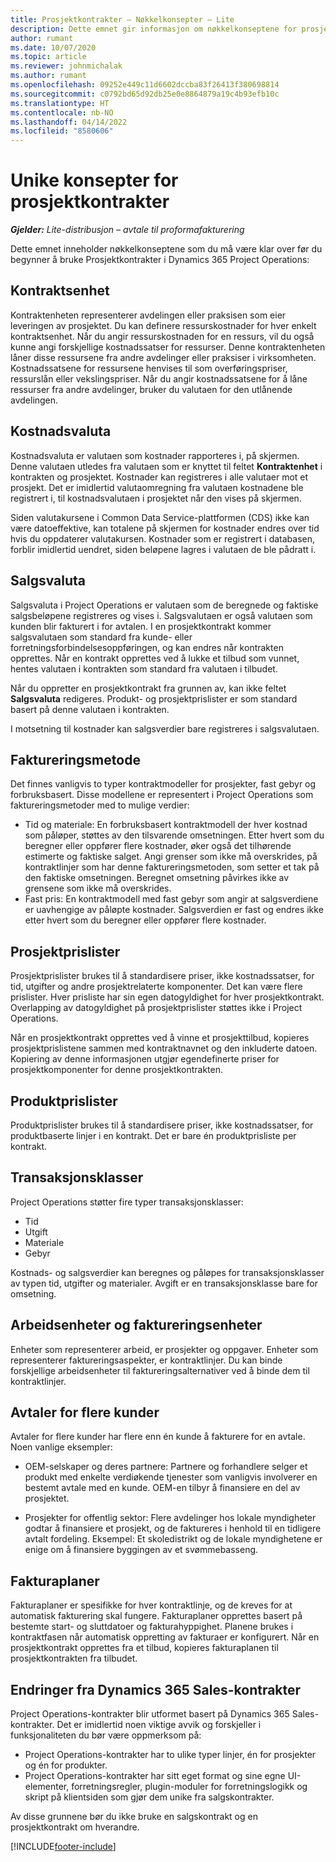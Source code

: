 ```yaml
---
title: Prosjektkontrakter – Nøkkelkonsepter – Lite
description: Dette emnet gir informasjon om nøkkelkonseptene for prosjektkontrakter.
author: rumant
ms.date: 10/07/2020
ms.topic: article
ms.reviewer: johnmichalak
ms.author: rumant
ms.openlocfilehash: 09252e449c11d6602dccba83f26413f380698814
ms.sourcegitcommit: c0792bd65d92db25e0e8864879a19c4b93efb10c
ms.translationtype: HT
ms.contentlocale: nb-NO
ms.lasthandoff: 04/14/2022
ms.locfileid: "8580606"
---
```

# <a name="concepts-unique-to-project-contracts"></a>Unike konsepter for prosjektkontrakter

_**Gjelder:** Lite-distribusjon – avtale til proformafakturering_



Dette emnet inneholder nøkkelkonseptene som du må være klar over før du begynner å bruke Prosjektkontrakter i Dynamics 365 Project Operations:

## <a name="contracting-unit"></a>Kontraktsenhet

Kontraktenheten representerer avdelingen eller praksisen som eier leveringen av prosjektet. Du kan definere ressurskostnader for hver enkelt kontraktsenhet. Når du angir ressurskostnaden for en ressurs, vil du også kunne angi forskjellige kostnadssatser for ressurser. Denne kontraktenheten låner disse ressursene fra andre avdelinger eller praksiser i virksomheten. Kostnadssatsene for ressursene henvises til som overføringspriser, ressurslån eller vekslingspriser. Når du angir kostnadssatsene for å låne ressurser fra andre avdelinger, bruker du valutaen for den utlånende avdelingen.

## <a name="cost-currency"></a>Kostnadsvaluta

Kostnadsvaluta er valutaen som kostnader rapporteres i, på skjermen. Denne valutaen utledes fra valutaen som er knyttet til feltet **Kontraktenhet** i kontrakten og prosjektet. Kostnader kan registreres i alle valutaer mot et prosjekt. Det er imidlertid valutaomregning fra valutaen kostnadene ble registrert i, til kostnadsvalutaen i prosjektet når den vises på skjermen.

Siden valutakursene i Common Data Service-plattformen (CDS) ikke kan være datoeffektive, kan totalene på skjermen for kostnader endres over tid hvis du oppdaterer valutakursen. Kostnader som er registrert i databasen, forblir imidlertid uendret, siden beløpene lagres i valutaen de ble pådratt i.

## <a name="sales-currency"></a>Salgsvaluta

Salgsvaluta i Project Operations er valutaen som de beregnede og faktiske salgsbeløpene registreres og vises i. Salgsvalutaen er også valutaen som kunden blir fakturert i for avtalen. I en prosjektkontrakt kommer salgsvalutaen som standard fra kunde- eller forretningsforbindelsesoppføringen, og kan endres når kontrakten opprettes. Når en kontrakt opprettes ved å lukke et tilbud som vunnet, hentes valutaen i kontrakten som standard fra valutaen i tilbudet.

Når du oppretter en prosjektkontrakt fra grunnen av, kan ikke feltet **Salgsvaluta** redigeres. Produkt- og prosjektprislister er som standard basert på denne valutaen i kontrakten.

I motsetning til kostnader kan salgsverdier bare registreres i salgsvalutaen.

## <a name="billing-method"></a>Faktureringsmetode

Det finnes vanligvis to typer kontraktmodeller for prosjekter, fast gebyr og forbruksbasert. Disse modellene er representert i Project Operations som faktureringsmetoder med to mulige verdier:

- Tid og materiale: En forbruksbasert kontraktmodell der hver kostnad som påløper, støttes av den tilsvarende omsetningen. Etter hvert som du beregner eller oppfører flere kostnader, øker også det tilhørende estimerte og faktiske salget. Angi grenser som ikke må overskrides, på kontraktlinjer som har denne faktureringsmetoden, som setter et tak på den faktiske omsetningen. Beregnet omsetning påvirkes ikke av grensene som ikke må overskrides.
- Fast pris: En kontraktmodell med fast gebyr som angir at salgsverdiene er uavhengige av påløpte kostnader. Salgsverdien er fast og endres ikke etter hvert som du beregner eller oppfører flere kostnader.

## <a name="project-price-lists"></a>Prosjektprislister

Prosjektprislister brukes til å standardisere priser, ikke kostnadssatser, for tid, utgifter og andre prosjektrelaterte komponenter. Det kan være flere prislister. Hver prisliste har sin egen datogyldighet for hver prosjektkontrakt. Overlapping av datogyldighet på prosjektprislister støttes ikke i Project Operations.

Når en prosjektkontrakt opprettes ved å vinne et prosjekttilbud, kopieres prosjektprislistene sammen med kontraktnavnet og den inkluderte datoen. Kopiering av denne informasjonen utgjør egendefinerte priser for prosjektkomponenter for denne prosjektkontrakten.

## <a name="product-price-lists"></a>Produktprislister

Produktprislister brukes til å standardisere priser, ikke kostnadssatser, for produktbaserte linjer i en kontrakt. Det er bare én produktprisliste per kontrakt.

## <a name="transaction-classes"></a>Transaksjonsklasser

Project Operations støtter fire typer transaksjonsklasser:

- Tid
- Utgift
- Materiale
- Gebyr

Kostnads- og salgsverdier kan beregnes og påløpes for transaksjonsklasser av typen tid, utgifter og materialer. Avgift er en transaksjonsklasse bare for omsetning.

## <a name="work-entities-and-billing-entities"></a>Arbeidsenheter og faktureringsenheter

Enheter som representerer arbeid, er prosjekter og oppgaver. Enheter som representerer faktureringsaspekter, er kontraktlinjer. Du kan binde forskjellige arbeidsenheter til faktureringsalternativer ved å binde dem til kontraktlinjer.

## <a name="multi-customer-deals"></a>Avtaler for flere kunder

Avtaler for flere kunder har flere enn én kunde å fakturere for en avtale. Noen vanlige eksempler:

- OEM-selskaper og deres partnere: Partnere og forhandlere selger et produkt med enkelte verdiøkende tjenester som vanligvis involverer en bestemt avtale med en kunde. OEM-en tilbyr å finansiere en del av prosjektet. 

- Prosjekter for offentlig sektor: Flere avdelinger hos lokale myndigheter godtar å finansiere et prosjekt, og de faktureres i henhold til en tidligere avtalt fordeling. Eksempel: Et skoledistrikt og de lokale myndighetene er enige om å finansiere byggingen av et svømmebasseng.

## <a name="invoice-schedules"></a>Fakturaplaner

Fakturaplaner er spesifikke for hver kontraktlinje, og de kreves for at automatisk fakturering skal fungere. Fakturaplaner opprettes basert på bestemte start- og sluttdatoer og fakturahyppighet. Planene brukes i kontraktfasen når automatisk oppretting av fakturaer er konfigurert. Når en prosjektkontrakt opprettes fra et tilbud, kopieres fakturaplanen til prosjektkontrakten fra tilbudet.

## <a name="changes-from-the-dynamics-365-sales-contract"></a>Endringer fra Dynamics 365 Sales-kontrakter

Project Operations-kontrakter blir utformet basert på Dynamics 365 Sales-kontrakter. Det er imidlertid noen viktige avvik og forskjeller i funksjonaliteten du bør være oppmerksom på:

- Project Operations-kontrakter har to ulike typer linjer, én for prosjekter og én for produkter.
- Project Operations-kontrakter har sitt eget format og sine egne UI-elementer, forretningsregler, plugin-moduler for forretningslogikk og skript på klientsiden som gjør dem unike fra salgskontrakter.

Av disse grunnene bør du ikke bruke en salgskontrakt og en prosjektkontrakt om hverandre.


[!INCLUDE[footer-include](../../includes/footer-banner.md)]
